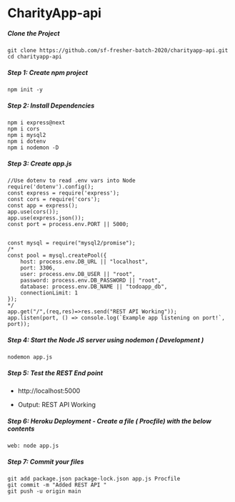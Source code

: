# CharityApp-api




##### Clone the Project 

```
git clone https://github.com/sf-fresher-batch-2020/charityapp-api.git
cd charityapp-api
```

##### Step 1: Create npm project

```
npm init -y
```

##### Step 2: Install Dependencies

```
npm i express@next
npm i cors
npm i mysql2
npm i dotenv 
npm i nodemon -D
```

##### Step 3: Create app.js

```
//Use dotenv to read .env vars into Node
require('dotenv').config();
const express = require('express');
const cors = require('cors');
const app = express();
app.use(cors());
app.use(express.json());
const port = process.env.PORT || 5000;


const mysql = require("mysql2/promise");
/*
const pool = mysql.createPool({
    host: process.env.DB_URL || "localhost",
    port: 3306,
    user: process.env.DB_USER || "root",
    password: process.env.DB_PASSWORD || "root",
    database: process.env.DB_NAME || "todoapp_db",
    connectionLimit: 1
});
*/
app.get("/",(req,res)=>res.send("REST API Working"));
app.listen(port, () => console.log(`Example app listening on port!`, port));
```

##### Step 4: Start the Node JS server using nodemon ( Development )

```
nodemon app.js
````

##### Step 5: Test the REST End point

- http://localhost:5000

- Output: REST API Working


##### Step 6: Heroku Deployment - Create a file ( Procfile) with the below contents

```
web: node app.js
```

##### Step 7: Commit your files

```
git add package.json package-lock.json app.js Procfile
git commit -m "Added REST API "
git push -u origin main
```
